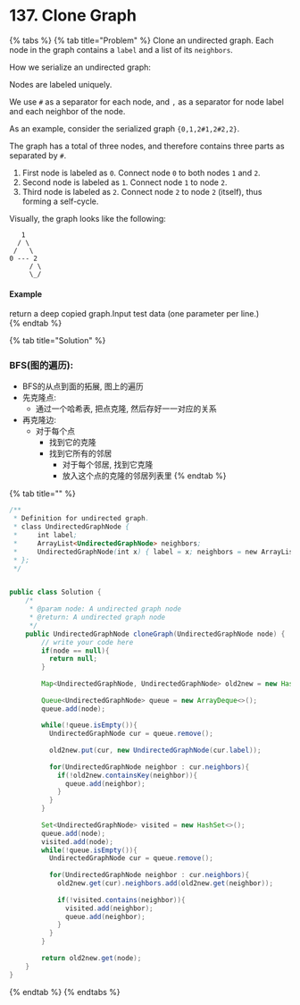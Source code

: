 # 137. Clone Graph

{% tabs %}
{% tab title="Problem" %}
Clone an undirected graph. Each node in the graph contains a `label` and a list of its `neighbors`.

How we serialize an undirected graph:

Nodes are labeled uniquely.

We use `#` as a separator for each node, and `,` as a separator for node label and each neighbor of the node.

As an example, consider the serialized graph `{0,1,2#1,2#2,2}`.

The graph has a total of three nodes, and therefore contains three parts as separated by `#`.

1. First node is labeled as `0`. Connect node `0` to both nodes `1` and `2`.
2. Second node is labeled as `1`. Connect node `1` to node `2`.
3. Third node is labeled as `2`. Connect node `2` to node `2` \(itself\), thus forming a self-cycle.

Visually, the graph looks like the following:

```text
   1
  / \
 /   \
0 --- 2
     / \
     \_/
```

#### Example

return a deep copied graph.Input test data \(one parameter per line.\)  
{% endtab %}

{% tab title="Solution" %}
### BFS\(图的遍历\):

* BFS的从点到面的拓展, 图上的遍历
* 先克隆点: 
  * 通过一个哈希表, 把点克隆, 然后存好一一对应的关系
* 再克隆边:
  * 对于每个点
    * 找到它的克隆
    * 找到它所有的邻居
      * 对于每个邻居, 找到它克隆
      * 放入这个点的克隆的邻居列表里
{% endtab %}

{% tab title="" %}
```java
/**
 * Definition for undirected graph.
 * class UndirectedGraphNode {
 *     int label;
 *     ArrayList<UndirectedGraphNode> neighbors;
 *     UndirectedGraphNode(int x) { label = x; neighbors = new ArrayList<UndirectedGraphNode>(); }
 * };
 */


public class Solution {
    /*
     * @param node: A undirected graph node
     * @return: A undirected graph node
     */
    public UndirectedGraphNode cloneGraph(UndirectedGraphNode node) {
        // write your code here
        if(node == null){
          return null;
        }
        
        Map<UndirectedGraphNode, UndirectedGraphNode> old2new = new HashMap<>();
        
        Queue<UndirectedGraphNode> queue = new ArrayDeque<>();
        queue.add(node);
        
        while(!queue.isEmpty()){
          UndirectedGraphNode cur = queue.remove();
          
          old2new.put(cur, new UndirectedGraphNode(cur.label));
          
          for(UndirectedGraphNode neighbor : cur.neighbors){
            if(!old2new.containsKey(neighbor)){
              queue.add(neighbor);
            }
          }
        }
        
        Set<UndirectedGraphNode> visited = new HashSet<>();
        queue.add(node);
        visited.add(node);
        while(!queue.isEmpty()){
          UndirectedGraphNode cur = queue.remove();
          
          for(UndirectedGraphNode neighbor : cur.neighbors){
            old2new.get(cur).neighbors.add(old2new.get(neighbor));
            
            if(!visited.contains(neighbor)){
              visited.add(neighbor);
              queue.add(neighbor);
            }
          }
        }
        
        return old2new.get(node);
    }
}
```
{% endtab %}
{% endtabs %}

